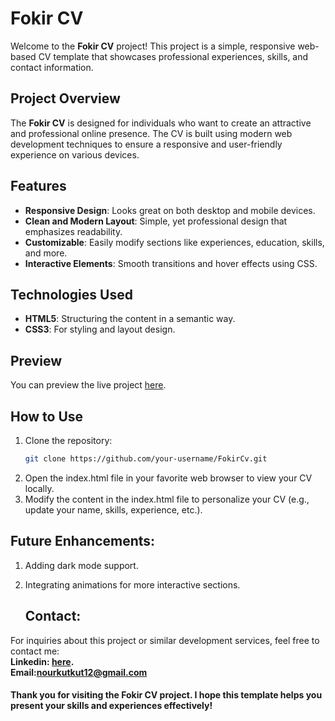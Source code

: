 # Fokir CV

Welcome to the **Fokir CV** project! This project is a simple, responsive web-based CV template that showcases professional experiences, skills, and contact information.

## Project Overview

The **Fokir CV** is designed for individuals who want to create an attractive and professional online presence. The CV is built using modern web development techniques to ensure a responsive and user-friendly experience on various devices.

## Features

- **Responsive Design**: Looks great on both desktop and mobile devices.
- **Clean and Modern Layout**: Simple, yet professional design that emphasizes readability.
- **Customizable**: Easily modify sections like experiences, education, skills, and more.
- **Interactive Elements**: Smooth transitions and hover effects using CSS.

## Technologies Used

- **HTML5**: Structuring the content in a semantic way.
- **CSS3**: For styling and layout design.


## Preview

You can preview the live project [here](https://nourkuktut.github.io/FokirCv/).

## How to Use

1. Clone the repository:
   ```bash
   git clone https://github.com/your-username/FokirCv.git
2. Open the index.html file in your favorite web browser to view your CV locally.
3. Modify the content in the index.html file to personalize your CV (e.g., update your name, skills, experience, etc.).

## Future Enhancements:
1. Adding dark mode support.
2. Integrating animations for more interactive sections.

   ## Contact:
For inquiries about this project or similar development services, feel free to contact me:
<br>
**Linkedin: [here](https://www.linkedin.com/in/nourkutkut).**
<br>
**Email:nourkutkut12@gmail.com**

#### Thank you for visiting the Fokir CV project. I hope this template helps you present your skills and experiences effectively!



